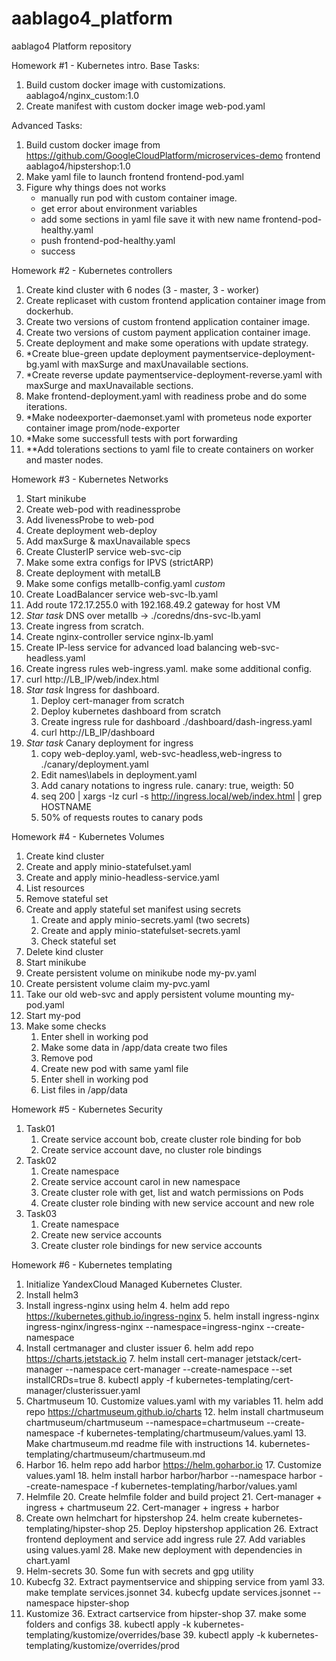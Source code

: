 # aablago4_platform
aablago4 Platform repository

Homework #1 - Kubernetes intro.
Base Tasks:
1. Build custom docker image with customizations.
   aablago4/nginx_custom:1.0
2. Create manifest with custom docker image
    web-pod.yaml

Advanced Tasks:
1. Build custom docker image from https://github.com/GoogleCloudPlatform/microservices-demo frontend
   aablago4/hipstershop:1.0
2. Make yaml file to launch frontend
   frontend-pod.yaml
3. Figure why things does not works
    - manually run pod with custom container image.
    - get error about environment variables
    - add some sections in yaml file save it with new name frontend-pod-healthy.yaml
    - push frontend-pod-healthy.yaml
    - success

Homework #2 - Kubernetes controllers
1. Create kind cluster with 6 nodes (3 - master, 3 - worker)
2. Create replicaset with custom frontend application container image from dockerhub.
3. Create two versions of custom frontend application container image.
4. Create two versions of custom payment application container image.
5. Create deployment and make some operations with update strategy.
6. *Create blue-green update deployment paymentservice-deployment-bg.yaml with maxSurge and maxUnavailable sections.
7. *Create reverse update paymentservice-deployment-reverse.yaml with maxSurge and maxUnavailable sections.
8. Make frontend-deployment.yaml with readiness probe and do some iterations.
9. *Make nodeexporter-daemonset.yaml with prometeus node exporter container image prom/node-exporter
10. *Make some successfull tests with port forwarding
11. **Add tolerations sections to yaml file to create containers on worker and master nodes.

Homework #3 - Kubernetes Networks
1. Start minikube
2. Create web-pod with readinessprobe
3. Add livenessProbe to web-pod
4. Create deployment web-deploy
5. Add maxSurge & maxUnavailable specs
6. Create ClusterIP service web-svc-cip
7. Make some extra configs for IPVS (strictARP)
8. Create deployment with metalLB
9. Make some configs metallb-config.yaml *custom*
10. Create LoadBalancer service web-svc-lb.yaml
11. Add route 172.17.255.0 with 192.168.49.2 gateway for host VM
12. *Star task* DNS over metallb -> ./coredns/dns-svc-lb.yaml
13. Create ingress from scratch.
14. Create nginx-controller service nginx-lb.yaml
15. Create IP-less service for advanced load balancing web-svc-headless.yaml
16. Create ingress rules web-ingress.yaml. make some additional config.
17. curl http://LB_IP/web/index.html
18. *Star task* Ingress for dashboard.
    1. Deploy cert-manager from scratch
    2. Deploy kubernetes dashboard from scratch
    3. Create ingress rule for dashboard ./dashboard/dash-ingress.yaml
    4. curl http://LB_IP/dashboard
19. *Star task* Canary deployment for ingress
    1. copy web-deploy.yaml, web-svc-headless,web-ingress to ./canary/deployment.yaml
    2. Edit names\labels in deployment.yaml
    3. Add canary notations to ingress rule. canary: true, weigth: 50
    4. seq 200 | xargs -Iz curl -s http://ingress.local/web/index.html | grep HOSTNAME
    5. 50% of requests routes to canary pods

Homework #4 - Kubernetes Volumes
1. Create kind cluster
2. Create and apply minio-statefulset.yaml
3. Create and apply minio-headless-service.yaml
4. List resources
5. Remove stateful set
6. Create and apply stateful set manifest using secrets
   1. Create and apply minio-secrets.yaml (two secrets)
   2. Create and apply minio-statefulset-secrets.yaml
   3. Check stateful set
7. Delete kind cluster
8. Start minikube
9. Create persistent volume on minikube node my-pv.yaml
10. Create persistent volume claim my-pvc.yaml
11. Take our old web-svc and apply persistent volume mounting my-pod.yaml
12. Start my-pod
13. Make some checks
    1. Enter shell in working pod
    2. Make some data in /app/data create two files
    3. Remove pod
    4. Create new pod with same yaml file
    5. Enter shell in working pod
    6. List files in /app/data

Homework #5 - Kubernetes Security
1. Task01
   1. Create service account bob, create cluster role binding for bob
   2. Create service account dave, no cluster role bindings
2. Task02
   1. Create namespace
   2. Create service account carol in new namespace
   3. Create cluster role with get, list and watch permissions on Pods
   4. Create cluster role binding with new service account and new role
3. Task03
   1. Create namespace
   2. Create new service accounts
   3. Create cluster role bindings for new service accounts

Homework #6 - Kubernetes templating
1. Initialize YandexCloud Managed Kubernetes Cluster.
2. Install helm3
3. Install ingress-nginx using helm
   4. helm add repo https://kubernetes.github.io/ingress-nginx
   5. helm install ingress-nginx ingress-nginx/ingress-nginx --namespace=ingress-nginx --create-namespace
5. Install certmanager and cluster issuer
   6. helm add repo https://charts.jetstack.io
   7. helm install cert-manager jetstack/cert-manager --namespace cert-manager --create-namespace --set installCRDs=true
   8. kubectl apply -f kubernetes-templating/cert-manager/clusterissuer.yaml
9. Chartmuseum
   10. Customize values.yaml with my variables
   11. helm add repo https://chartmuseum.github.io/charts
   12. helm install chartmuseum chartmuseum/chartmuseum --namespace=chartmuseum --create-namespace -f kubernetes-templating/chartmuseum/values.yaml
   13. Make chartmuseum.md readme file with instructions
       14. kubernetes-templating/chartmuseum/chartmuseum.md
15. Harbor
    16. helm repo add harbor https://helm.goharbor.io
    17. Customize values.yaml
    18. helm install harbor harbor/harbor --namespace harbor --create-namespace -f kubernetes-templating/harbor/values.yaml
19. Helmfile
    20. Create helmfile folder and build project
        21. Cert-manager + ingress + chartmuseum
        22. Cert-manager + ingress + harbor
23. Create own helmchart for hipstershop
    24. helm create kubernetes-templating/hipster-shop
    25. Deploy hipstershop application
    26. Extract frontend deployment and service add ingress rule
    27. Add variables using values.yaml
    28. Make new deployment with dependencies in chart.yaml
29. Helm-secrets
    30. Some fun with secrets and gpg utility
31. Kubecfg
    32. Extract paymentservice and shipping service from yaml
    33. make template services.jsonnet
    34. kubecfg update services.jsonnet --namespace hipster-shop
35. Kustomize
    36. Extract cartservice from hipster-shop
    37. make some folders and configs
    38. kubectl apply -k kubernetes-templating/kustomize/overrides/base
    39. kubectl apply -k kubernetes-templating/kustomize/overrides/prod